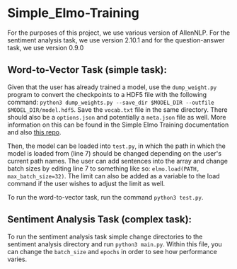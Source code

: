 # Simple_Elmo-Training

For the purposes of this project, we use various version of AllenNLP. For the sentiment analysis task, we use version 2.10.1 and for the question-answer task, we use version 0.9.0

## Word-to-Vector Task (simple task):
Given that the user has already trained a model, use the `dump_weight.py` program to convert the checkpoints to a HDF5 file with the following command:
`python3 dump_weights.py --save_dir $MODEL_DIR --outfile $MODEL_DIR/model.hdf5`. Save the `vocab.txt` file in the same directory. There should also be a `options.json` and potentially a `meta.json` file as well. More information on this can be found in the Simple Elmo Training documentation and also [this repo](https://github.com/allenai/bilm-tf). 

Then, the model can be loaded into `test.py`, in which the path in which the model is loaded from (line 7) should be changed depending on the user's current path names. The user can add sentences into the array and change batch sizes by editing line 7 to something like so: `elmo.load(PATH, max_batch_size=32)`. The limit can also be added as a variable to the load command if the user wishes to adjust the limit as well.

To run the word-to-vector task, run the command `python3 test.py`.

## Sentiment Analysis Task (complex task):

To run the sentiment analysis task simple change directories to the sentiment analysis directory and run `python3 main.py`. Within this file, you can change the `batch_size` and `epochs` in order to see how performance varies.
